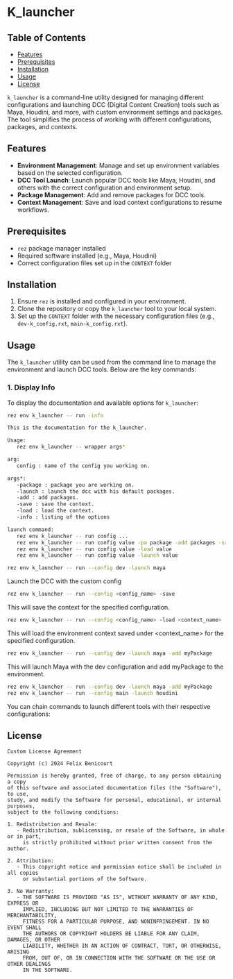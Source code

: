 # K_launcher

## Table of Contents

- [Features](#Features)
- [Prerequisites](#Prerequisites)
- [Installation](#Installation)
- [Usage](#Usage)
- [License](#License)

`k_launcher` is a command-line utility designed for managing different configurations and launching DCC (Digital Content Creation) tools such as Maya, Houdini, and more, with custom environment settings and packages. The tool simplifies the process of working with different configurations, packages, and contexts.

## Features

- **Environment Management**: Manage and set up environment variables based on the selected configuration.
- **DCC Tool Launch**: Launch popular DCC tools like Maya, Houdini, and others with the correct configuration and environment setup.
- **Package Management**: Add and remove packages for DCC tools.
- **Context Management**: Save and load context configurations to resume workflows.

## Prerequisites

- `rez` package manager installed
- Required software installed (e.g., Maya, Houdini)
- Correct configuration files set up in the `CONTEXT` folder

## Installation

1. Ensure `rez` is installed and configured in your environment.
2. Clone the repository or copy the `k_launcher` tool to your local system.
3. Set up the `CONTEXT` folder with the necessary configuration files (e.g., `dev-k_config.rxt`, `main-k_config.rxt`).

## Usage

The `k_launcher` utility can be used from the command line to manage the environment and launch DCC tools. Below are the key commands:

### 1. Display Info

To display the documentation and available options for `k_launcher`:

```bash
rez env k_launcher -- run -info
```
```bash
This is the documentation for the k_launcher.

Usage:
   rez env k_launcher -- wrapper args*

arg:
   config : name of the config you working on.

args*:
   -package : package you are working on.
   -launch : launch the dcc with his default packages.
   -add : add packages.
   -save : save the context.
   -load : load the context.
   -info : listing of the options

launch command:
   rez env k_launcher -- run config ...
   rez env k_launcher -- run config value -pa package -add packages -save
   rez env k_launcher -- run config value -load value
   rez env k_launcher -- run config value -launch value
```

```bash
rez env k_launcher -- run --config dev -launch maya
```
Launch the DCC with the custom config

```bash
rez env k_launcher -- run --config <config_name> -save
```
This will save the context for the specified configuration.

```bash
rez env k_launcher -- run --config <config_name> -load <context_name>
```
This will load the environment context saved under <context_name> for the specified configuration.

```bash
rez env k_launcher -- run --config dev -launch maya -add myPackage
```
This will launch Maya with the dev configuration and add myPackage to the environment.

```bash
rez env k_launcher -- run --config dev -launch maya -add myPackage
rez env k_launcher -- run --config main -launch houdini
```
You can chain commands to launch different tools with their respective configurations:

## License
```text
Custom License Agreement

Copyright (c) 2024 Felix Benicourt

Permission is hereby granted, free of charge, to any person obtaining a copy
of this software and associated documentation files (the "Software"), to use,
study, and modify the Software for personal, educational, or internal purposes,
subject to the following conditions:

1. Redistribution and Resale:
   - Redistribution, sublicensing, or resale of the Software, in whole or in part, 
     is strictly prohibited without prior written consent from the author.

2. Attribution:
   - This copyright notice and permission notice shall be included in all copies 
     or substantial portions of the Software.

3. No Warranty:
   - THE SOFTWARE IS PROVIDED "AS IS", WITHOUT WARRANTY OF ANY KIND, EXPRESS OR 
     IMPLIED, INCLUDING BUT NOT LIMITED TO THE WARRANTIES OF MERCHANTABILITY, 
     FITNESS FOR A PARTICULAR PURPOSE, AND NONINFRINGEMENT. IN NO EVENT SHALL 
     THE AUTHORS OR COPYRIGHT HOLDERS BE LIABLE FOR ANY CLAIM, DAMAGES, OR OTHER 
     LIABILITY, WHETHER IN AN ACTION OF CONTRACT, TORT, OR OTHERWISE, ARISING 
     FROM, OUT OF, OR IN CONNECTION WITH THE SOFTWARE OR THE USE OR OTHER DEALINGS 
     IN THE SOFTWARE.
```





